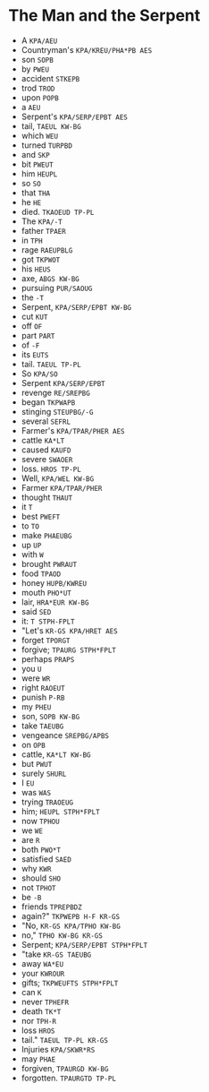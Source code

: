 # The Man and the Serpent

* A `KPA/AEU`
* Countryman's `KPA/KREU/PHA*PB AES`
* son `SOPB`
* by `PWEU`
* accident `STKEPB`
* trod `TROD`
* upon `POPB`
* a `AEU`
* Serpent's `KPA/SERP/EPBT AES`
* tail, `TAEUL KW-BG`
* which `WEU`
* turned `TURPBD`
* and `SKP`
* bit `PWEUT`
* him `HEUPL`
* so `SO`
* that `THA`
* he `HE`
* died. `TKAOEUD TP-PL`
* The `KPA/-T`
* father `TPAER`
* in `TPH`
* rage `RAEUPBLG`
* got `TKPWOT`
* his `HEUS`
* axe, `ABGS KW-BG`
* pursuing `PUR/SAOUG`
* the `-T`
* Serpent, `KPA/SERP/EPBT KW-BG`
* cut `KUT`
* off `OF`
* part `PART`
* of `-F`
* its `EUTS`
* tail. `TAEUL TP-PL`
* So `KPA/SO`
* Serpent `KPA/SERP/EPBT`
* revenge `RE/SREPBG`
* began `TKPWAPB`
* stinging `STEUPBG/-G`
* several `SEFRL`
* Farmer's `KPA/TPAR/PHER AES`
* cattle `KA*LT`
* caused `KAUFD`
* severe `SWAOER`
* loss. `HROS TP-PL`
* Well, `KPA/WEL KW-BG`
* Farmer `KPA/TPAR/PHER`
* thought `THAUT`
* it `T`
* best `PWEFT`
* to `TO`
* make `PHAEUBG`
* up `UP`
* with `W`
* brought `PWRAUT`
* food `TPAOD`
* honey `HUPB/KWREU`
* mouth `PHO*UT`
* lair, `HRA*EUR KW-BG`
* said `SED`
* it: `T STPH-FPLT`
* "Let's `KR-GS KPA/HRET AES`
* forget `TPORGT`
* forgive; `TPAURG STPH*FPLT`
* perhaps `PRAPS`
* you `U`
* were `WR`
* right `RAOEUT`
* punish `P-RB`
* my `PHEU`
* son, `SOPB KW-BG`
* take `TAEUBG`
* vengeance `SREPBG/APBS`
* on `OPB`
* cattle, `KA*LT KW-BG`
* but `PWUT`
* surely `SHURL`
* I `EU`
* was `WAS`
* trying `TRAOEUG`
* him; `HEUPL STPH*FPLT`
* now `TPHOU`
* we `WE`
* are `R`
* both `PWO*T`
* satisfied `SAED`
* why `KWR`
* should `SHO`
* not `TPHOT`
* be `-B`
* friends `TPREPBDZ`
* again?" `TKPWEPB H-F KR-GS`
* "No, `KR-GS KPA/TPHO KW-BG`
* no," `TPHO KW-BG KR-GS`
* Serpent; `KPA/SERP/EPBT STPH*FPLT`
* "take `KR-GS TAEUBG`
* away `WA*EU`
* your `KWROUR`
* gifts; `TKPWEUFTS STPH*FPLT`
* can `K`
* never `TPHEFR`
* death `TK*T`
* nor `TPH-R`
* loss `HROS`
* tail." `TAEUL TP-PL KR-GS`
* Injuries `KPA/SKWR*RS`
* may `PHAE`
* forgiven, `TPAURGD KW-BG`
* forgotten. `TPAURGTD TP-PL`
